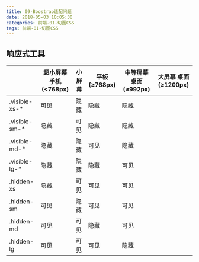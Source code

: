 ```yaml
---
title: 09-Boostrap适配问题
date: 2018-05-03 10:05:30
categories: 前端-01-切图CSS
tags: 前端-01-切图CSS
---
```

## 响应式工具

&nbsp;| 超小屏幕 手机 (<768px) | 小屏幕 |平板 (≥768px) |中等屏幕  桌面 (≥992px)|大屏幕 桌面 (≥1200px)
---|---|---|---|---|---
.visible-xs-* |	可见 |	隐藏 |	隐藏 |	隐藏
.visible-sm-* |	隐藏 |	可见 |	隐藏 |	隐藏
.visible-md-* |	隐藏 |	隐藏 |	可见 |	隐藏
.visible-lg-* |	隐藏 |	隐藏 |	隐藏 |	可见
.hidden-xs |	隐藏 |	可见 |	可见 |	可见
.hidden-sm |	可见 |	隐藏 |	可见 |	可见
.hidden-md |	可见 |	可见 |	隐藏 |	可见
.hidden-lg |	可见 |	可见 |	可见 |	隐藏

